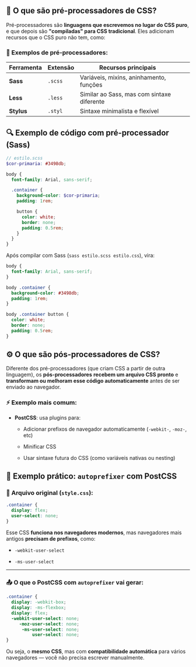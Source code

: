 
## 🧪 O que são **pré-processadores** de CSS?

Pré-processadores são **linguagens que escrevemos no lugar do CSS puro**, e que depois são **"compiladas" para CSS tradicional**. Eles adicionam recursos que o CSS puro não tem, como:

### 🌿 Exemplos de pré-processadores:

| Ferramenta | Extensão | Recursos principais                        |     |     |
| ---------- | -------- | ------------------------------------------ | --- | --- |
| **Sass**   | `.scss`  | Variáveis, mixins, aninhamento, funções    |     |     |
| **Less**   | `.less`  | Similar ao Sass, mas com sintaxe diferente |     |     |
| **Stylus** | `.styl`  | Sintaxe minimalista e flexível             |     |     |
## 🔍 Exemplo de código com pré-processador (Sass)

```scss
// estilo.scss
$cor-primaria: #3498db;

body {
  font-family: Arial, sans-serif;

  .container {
    background-color: $cor-primaria;
    padding: 1rem;

    button {
      color: white;
      border: none;
      padding: 0.5rem;
    }
  }
}
```

Após compilar com Sass (`sass estilo.scss estilo.css`), vira:

```css
body {
  font-family: Arial, sans-serif;
}

body .container {
  background-color: #3498db;
  padding: 1rem;
}

body .container button {
  color: white;
  border: none;
  padding: 0.5rem;
}

```



## ⚙️ O que são **pós-processadores** de CSS?

Diferente dos pré-processadores (que criam CSS a partir de outra linguagem), os **pós-processadores** **recebem um arquivo CSS pronto** e **transformam ou melhoram esse código automaticamente** antes de ser enviado ao navegador.


### ⚡ Exemplo mais comum:

- **PostCSS**: usa plugins para:
    
    - Adicionar prefixos de navegador automaticamente (`-webkit-`, `-moz-`, etc)
        
    - Minificar CSS
        
    - Usar sintaxe futura do CSS (como variáveis nativas ou nesting)

## 🔧 Exemplo prático: `autoprefixer` com PostCSS

### 📄 Arquivo original (`style.css`):

```css
.container {
  display: flex;
  user-select: none;
}

```

Esse CSS **funciona nos navegadores modernos**, mas navegadores mais antigos **precisam de prefixos**, como:

- `-webkit-user-select`
    
- `-ms-user-select`
    

---

### 📤 O que o PostCSS com `autoprefixer` vai gerar:

```css
.container {
  display: -webkit-box;
  display: -ms-flexbox;
  display: flex;
  -webkit-user-select: none;
     -moz-user-select: none;
      -ms-user-select: none;
          user-select: none;
}

```

Ou seja, o **mesmo CSS**, mas com **compatibilidade automática** para vários navegadores — você não precisa escrever manualmente.

